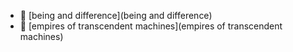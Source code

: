 * 📂 [being and difference](being and difference)
* 📂 [empires of transcendent machines](empires of transcendent machines)
